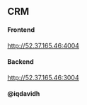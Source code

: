 ## CRM

#### Frontend
http://52.37.165.46:4004

#### Backend
http://52.37.165.46:3004

#### @iqdavidh


